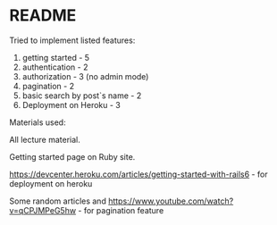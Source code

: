 # README
Tried to implement listed features:
1) getting started - 5
2) authentication -  2
3) authorization  -  3 (no admin mode)
4) pagination     -  2
5) basic search by post`s name - 2
6) Deployment on Heroku - 3

Materials used:

All lecture material.

Getting started page on Ruby site.

https://devcenter.heroku.com/articles/getting-started-with-rails6 - for deployment on heroku

Some random articles and https://www.youtube.com/watch?v=qCPJMPeG5hw - for pagination feature
